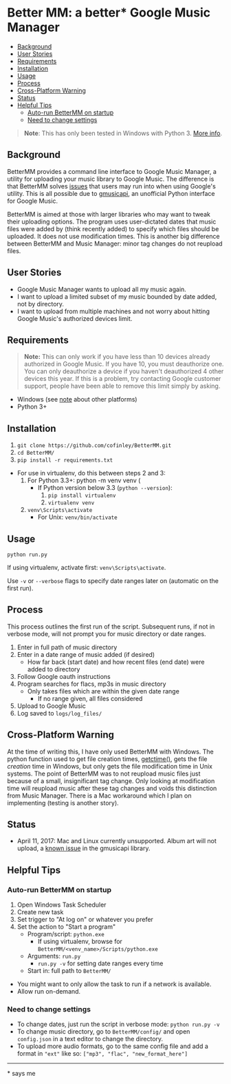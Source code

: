 # Better MM: a better* Google Music Manager

<!-- TOC -->

- [Background](#background)
- [User Stories](#user-stories)
- [Requirements](#requirements)
- [Installation](#installation)
- [Usage](#usage)
- [Process](#process)
- [Cross-Platform Warning](#cross-platform-warning)
- [Status](#status)
- [Helpful Tips](#helpful-tips)
	- [Auto-run BetterMM on startup](#auto-run-bettermm-on-startup)
	- [Need to change settings](#need-to-change-settings)

<!-- /TOC -->

> __Note__: This has only been tested in Windows with Python 3. [More info](#cross-platform-warning).

## Background

BetterMM provides a command line interface to Google Music Manager, a utility for uploading your music library to Google Music. The difference is that BetterMM solves [issues](#user-stories) that users may run into when using Google's utility. This is all possible due to [gmusicapi](https://github.com/simon-weber/gmusicapi), an unofficial Python interface for Google Music.

BetterMM is aimed at those with larger libraries who may want to tweak their uploading options. The program uses user-dictated dates that music files were added by (think recently added) to specify which files should be uploaded. It does not use modification times. This is another big difference between BetterMM and Music Manager: minor tag changes do not reupload files.

## User Stories

- Google Music Manager wants to upload all my music again.
- I want to upload a limited subset of my music bounded by date added, not by directory.
- I want to upload from multiple machines and not worry about hitting Google Music's authorized devices limit.

## Requirements

> __Note:__ This can only work if you have less than 10 devices already authorized in Google Music. If you have 10, you must deauthorize one. You can only deauthorize a device if you haven't deauthorized 4 other devices this year. If this is a problem, try contacting Google customer support, people have been able to remove this limit simply by asking.

- Windows (see [note](#cross-platform-warning) about other platforms)
- Python 3+

## Installation

1. `git clone https://github.com/cofinley/BetterMM.git`
2. `cd BetterMM/`
3. `pip install -r requirements.txt`

- For use in virtualenv, do this between steps 2 and 3:
    1. For Python 3.3+: python -m venv venv (
        - If Python version below 3.3 (`python --version`):
            1. `pip install virtualenv`
            2. `virtualenv venv`
    2. `venv\Scripts\activate`
        - For Unix: `venv/bin/activate`

## Usage

`python run.py`

If using virtualenv, activate first: `venv\Scripts\activate`.

Use `-v` or `--verbose` flags to specify date ranges later on (automatic on the first run).

## Process

This process outlines the first run of the script. Subsequent runs, if not in verbose mode, will not prompt you for music directory or date ranges.

1. Enter in full path of music directory
2. Enter in a date range of music added (if desired)
    - How far back (start date) and how recent files (end date) were added to directory
3. Follow Google oauth instructions
4. Program searches for flacs, mp3s in music directory
    - Only takes files which are within the given date range
        - If no range given, all files considered
5. Upload to Google Music
6. Log saved to `logs/log_files/`

## Cross-Platform Warning

At the time of writing this, I have only used BetterMM with Windows. The python function used to get file creation times, [getctime()](https://docs.python.org/3.3/library/os.path.html#os.path.getctime), gets the file _creation_ time in Windows, but only gets the file modification time in Unix systems. The point of BetterMM was to not reupload music files just because of a small, insignificant tag change. Only looking at modification time will reupload music after these tag changes and voids this distinction from Music Manager. There is a Mac workaround which I plan on implementing (testing is another story).

## Status

- April 11, 2017: Mac and Linux currently unsupported. Album art will not upload, a [known issue](https://github.com/simon-weber/gmusicapi/issues/242) in the gmusicapi library.

## Helpful Tips

### Auto-run BetterMM on startup

1. Open Windows Task Scheduler
2. Create new task
3. Set trigger to "At log on" or whatever you prefer
4. Set the action to "Start a program"
    - Program/script: `python.exe`
        - If using virtualenv, browse for `BetterMM/<venv_name>/Scripts/python.exe`
    - Arguments: `run.py`
        - `run.py -v` for setting date ranges every time
    - Start in: full path to `BetterMM/`

- You might want to only allow the task to run if a network is available.
- Allow run on-demand.

### Need to change settings

- To change dates, just run the script in verbose mode: `python run.py -v`
- To change music directory, go to `BetterMM/config/` and open `config.json` in a text editor to change the directory.
- To upload more audio formats, go to the same config file and add a format in `"ext"` like so: `["mp3", "flac", "new_format_here"]`

---

\* says me
